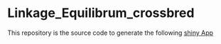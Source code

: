 # Linkage_Equilibrum_crossbred 

This repository is the source code to generate the following [shiny App]( https://setegnmaths.shinyapps.io/LD_App/)

